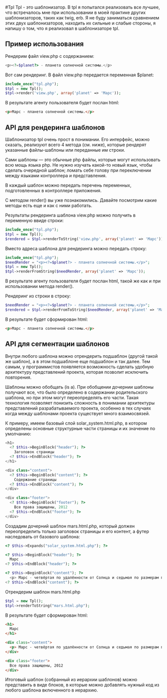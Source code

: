 #Tpl
Tpl - это шаблонизатор.
В tpl я попытался реализовать все лучшее, что встречалось мне при использовании 
в моей практике других шаблонизаторов, таких как twig, erb. Я не буду заниматься 
сравнением этих двух шаблонизаторов, находить их сильные и слабые стороны, я напишу 
о том, что я реализовал в шаблонизаторе tpl.

Пример использования
--------------------
Рендерим файл view.php с содержанием:

```php
<p><?=$planet?> - планета солнечной системы.</p>
```
Вот сам рендеринг. В файл view.php передается переменная $planet:

```php
include_once("tpl.php");
$tpl = new Tpl();
$tpl->render('view.php', array('planet' => 'Марс'));
```

В результате агенту пользователя будет послан html:

```html
<p>Марс - планета солнечной системы.</p>
```

API для рендеринга шаблонов
--------------------

Шаблонизатор tpl очень прост в понимании. Его интерфейс, можно сказать, реализуют 
всего 4 метода (см. ниже), которые рендерят указанные файлы-шаблоны или переданные им строки.

Сами шаблоны — это обычные php файлы, которые могут использовать всю мощь языка php. 
Не нужно изучать какой-то новый язык, чтобы сделать очередной шаблон; ломать себе 
голову при переключении между языками контроллера и представления.

В каждый шаблон можно передать перечень переменных, подготовленных в контроллере приложения.

С методом render() вы уже познакомились. Давайте посмотрим какие методы есть еще и как с ними работать.

Результаты рендеринга шаблона view.php можно получить в переменную ввиде строки:

```php
include_once("tpl.php");
$tpl = new Tpl();
$rendered = $tpl->renderToString('view.php', array('planet' => 'Марс'));
```

Вместо адреса шаблона для рендеринга можно передать строку:

```php
include_once("tpl.php");
$needRender = "<p><?=$planet?> - планета солнечной системы.</p>";
$tpl = new Tpl();
$tpl->renderFromString($needRender, array('planet' => 'Марс'));
```

В результате агенту пользователя будет послан html, такой же как и при использовании метода render().

Рендеринг из строки в строку:

```php
$needRender = "<p><?=$planet?> - планета солнечной системы.</p>";
$rendered = $tpl->renderFromToString($needRender, array('planet' => 'Марс'));
```

В результате будет сформирован html:

```html
<p>Марс - планета солнечной системы.</p>
```

API для сегментации шаблонов
--------------------

Внутри любого шаблона можно отрендерить подшаблон (другой такой же шаблон), а в 
этом подшаблоне еще подшаблон и так далее. Тем самым, у программистов появляется 
возможность сделать удобную архитектуру представлений проекта, которая позволит 
исключить повторения.

Шаблоны можно обобщать (is a). При обобщении дочернии шаблоны получают все, что 
было определено в содержании родительского шаблона, но при этом могут переопределять 
его части. Такая технология позволяет понизить сложность в понимании 
архитектуры представлений разрабатываемого проекта, особенно в тех случаях 
когда между шаблонами проекта существует много взаимосвязей.

К примеру, имеем базовый слой solar_system.html.php, в котором определены основные 
структурные части страницы и их значение по умолчанию:
```php
<h1>
  <? $this->BeginBlock("header"); ?>
    Заголовок страницы
  <? $this->EndBlock("header"); ?>
</h1>

<div class="content">
  <? $this->BeginBlock("content"); ?>
    Содержание страницы
  <? $this->EndBlock("content"); ?>
</div>

<div class="footer">
  <? $this->BeginBlock("footer"); ?>
    Все права защищены, 2012
  <? $this->EndBlock("footer"); ?>
</div>
```

Создадим дочерний шаблон mars.html.php, который должен переопределить только заголовок 
страницы и его контент, а футер наследовать от базового шаблона:
```php
<? $this->Expands("solar_system.html.php"); ?>

<? $this->BeginBlock("header"); ?>
  Марс
<? $this->EndBlock("header"); ?>

<? $this->BeginBlock("content"); ?>
  <p> Марс - четвёртая по удалённости от Солнца и седьмая по размерам планета Солнечной системы.</p>
<? $this->EndBlock("content"); ?>
```

Отрендерим шаблон mars.html.php
```php
$tpl = new Tpl();
$tpl->renderToString("mars.html.php");
```

В результате будет сформирован html:
```html
<h1>
  Марс
</h1>

<div class="content">
  <p> Марс - четвёртая по удалённости от Солнца и седьмая по размерам планета Солнечной системы.</p>
</div>

<div class="footer">
  Все права защищены, 2012
</div>
```

Итоговый шаблон (собранный из иерархии шаблонов) можно представить в виде блоков, 
в которые можно добавлять нужный код из любого шаблона включенного в иерархию.

